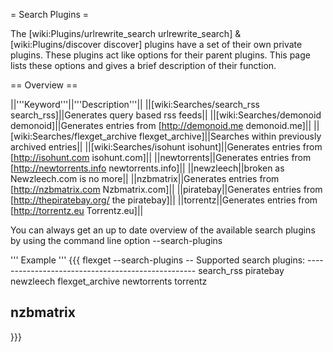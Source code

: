 = Search Plugins =

The [wiki:Plugins/urlrewrite_search urlrewrite_search] & [wiki:Plugins/discover discover] plugins have a set of their own private plugins. These plugins act like options for their parent plugins. This page lists these options and gives a brief description of their function.


== Overview == 

||'''Keyword'''||'''Description'''||
||[wiki:Searches/search_rss search_rss]||Generates query based rss feeds||
||[wiki:Searches/demonoid demonoid]||Generates entries from [http://demonoid.me demonoid.me]||
||[wiki:Searches/flexget_archive flexget_archive]||Searches within previously archived entries||
||[wiki:Searches/isohunt isohunt]||Generates entries from [http://isohunt.com isohunt.com]||
||newtorrents||Generates entries from [http://newtorrents.info newtorrents.info]||
||newzleech||broken as Newzleech.com is no more||
||nzbmatrix||Generates entries from [http://nzbmatrix.com Nzbmatrix.com]||
||piratebay||Generates entries from [http://thepiratebay.org/ the piratebay]||
||torrentz||Generates entries from [http://torrentz.eu Torrentz.eu]||

You can always get an up to date overview of the available search plugins by using the command line option --search-plugins

''' Example '''
{{{
flexget --search-plugins
-- Supported search plugins: --------------------------------------------------
 search_rss
 piratebay
 newzleech
 flexget_archive
 newtorrents
 torrentz
 
 nzbmatrix
-------------------------------------------------------------------------------
}}}